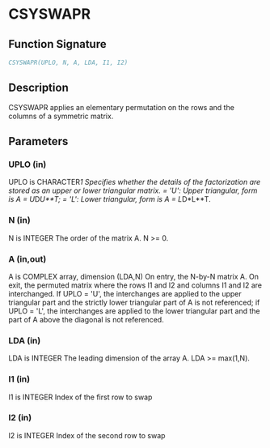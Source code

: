 # CSYSWAPR

## Function Signature

```fortran
CSYSWAPR(UPLO, N, A, LDA, I1, I2)
```

## Description


 CSYSWAPR applies an elementary permutation on the rows and the columns of
 a symmetric matrix.

## Parameters

### UPLO (in)

UPLO is CHARACTER*1 Specifies whether the details of the factorization are stored as an upper or lower triangular matrix. = 'U': Upper triangular, form is A = U*D*U**T; = 'L': Lower triangular, form is A = L*D*L**T.

### N (in)

N is INTEGER The order of the matrix A. N >= 0.

### A (in,out)

A is COMPLEX array, dimension (LDA,N) On entry, the N-by-N matrix A. On exit, the permuted matrix where the rows I1 and I2 and columns I1 and I2 are interchanged. If UPLO = 'U', the interchanges are applied to the upper triangular part and the strictly lower triangular part of A is not referenced; if UPLO = 'L', the interchanges are applied to the lower triangular part and the part of A above the diagonal is not referenced.

### LDA (in)

LDA is INTEGER The leading dimension of the array A. LDA >= max(1,N).

### I1 (in)

I1 is INTEGER Index of the first row to swap

### I2 (in)

I2 is INTEGER Index of the second row to swap

